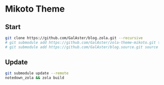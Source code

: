 # Mikoto Theme



## Start

```sh
git clone https://github.com/GalAster/blog.zola.git --recursive
# git submodule add https://github.com/GalAster/zola-theme-mikoto.git themes/mikoto
# git submodule add https://github.com/GalAster/blog.source.git source
```

## Update

```sh
git submodule update --remote
notedown_zola && zola build
```


